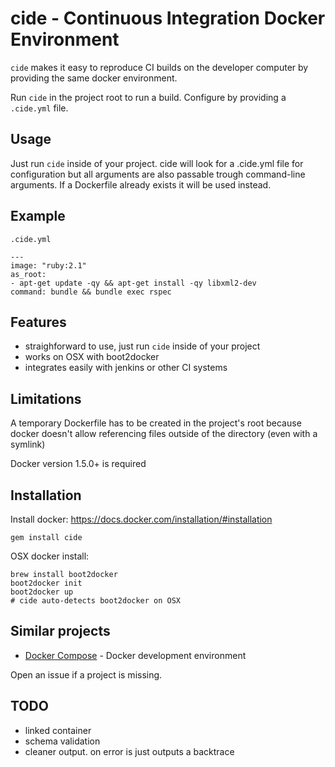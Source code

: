 cide - Continuous Integration Docker Environment
================================================

`cide` makes it easy to reproduce CI builds on the developer computer by
providing the same docker environment.

Run `cide` in the project root to run a build. Configure by providing a
`.cide.yml` file.

Usage
-----

Just run `cide` inside of your project. cide will look for a .cide.yml file
for configuration but all arguments are also passable trough command-line
arguments. If a Dockerfile already exists it will be used instead.

Example
-------

`.cide.yml`
```
---
image: "ruby:2.1"
as_root:
- apt-get update -qy && apt-get install -qy libxml2-dev
command: bundle && bundle exec rspec
```

Features
--------

* straighforward to use, just run `cide` inside of your project
* works on OSX with boot2docker
* integrates easily with jenkins or other CI systems

Limitations
-----------

A temporary Dockerfile has to be created in the project's root because docker
doesn't allow referencing files outside of the directory (even with a symlink)

Docker version 1.5.0+ is required

Installation
------------

Install docker: https://docs.docker.com/installation/#installation

```
gem install cide
```

OSX docker install:
```
brew install boot2docker
boot2docker init
boot2docker up
# cide auto-detects boot2docker on OSX
```

Similar projects
----------------

* [Docker Compose](https://docs.docker.com/compose/) - Docker development environment

Open an issue if a project is missing.

TODO
----

* linked container
* schema validation
* cleaner output. on error is just outputs a backtrace

